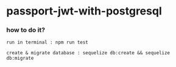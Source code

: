 # passport-jwt-with-postgresql
### how to do it?

```run in terminal : npm run test```

```create & migrate database : sequelize db:create && sequelize db:migrate```
